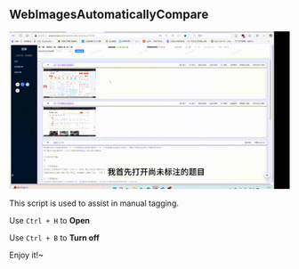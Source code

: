 ## WebImagesAutomaticallyCompare

![Demo](demo.gif)

This script is used to assist in manual tagging.

Use `Ctrl + H` to **Open**


Use `Ctrl + B` to **Turn off**

Enjoy it!~
